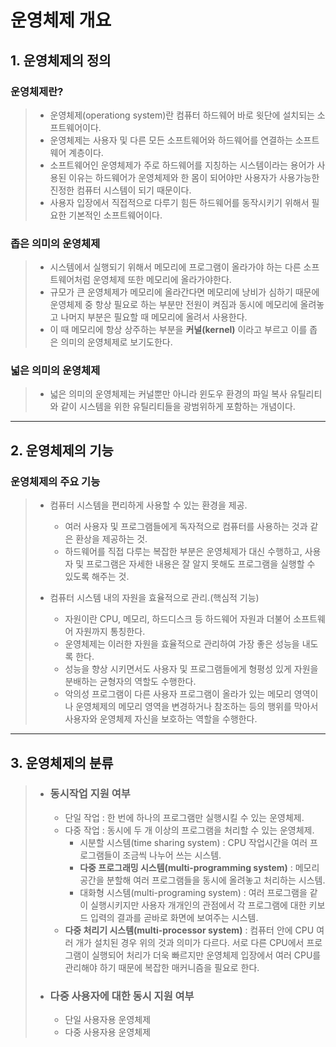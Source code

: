 # 운영체제 개요
## 1. 운영체제의 정의
### 운영체제란?
> - 운영체제(operationg system)란 컴퓨터 하드웨어 바로 윗단에 설치되는 소프트웨어이다. 
> - 운영체제는 사용자 및 다른 모든 소프트웨어와 하드웨어를 연결하는 소프트웨어 계층이다.
> - 소프트웨어인 운영체제가 주로 하드웨어를 지칭하는 시스템이라는 용어가 사용된 이유는 하드웨어가 운영체제와 한 몸이 되어야만 사용자가 사용가능한 진정한 컴퓨터 시스템이 되기 때문이다.
> - 사용자 입장에서 직접적으로 다루기 힘든 하드웨어를 동작시키기 위해서 필요한 기본적인 소프트웨어이다.
### 좁은 의미의 운영체제 
> - 시스템에서 실행되기 위해서 메모리에 프로그램이 올라가야 하는 다른 소프트웨어처럼 운영체제 또한 메모리에 올라가야한다.
> - 규모가 큰 운영체제가 메모리에 올라간다면 메모리에 낭비가 심하기 때문에 운영체제 중 항상 필요로 하는 부분만 전원이 켜짐과 동시에 메모리에 올려놓고 
나머지 부분은 필요할 때 메모리에 올려서 사용한다.
> - 이 때 메모리에 항상 상주하는 부분을 **커널(kernel)** 이라고 부르고 이를 좁은 의미의 운영체제로 보기도한다. 
### 넓은 의미의 운영체제
> - 넓은 의미의 운영체제는 커널뿐만 아니라 윈도우 환경의 파일 복사 유틸리티와 같이 시스템을 위한 유틸리티들을 광범위하게 포함하는 개념이다. 

***

## 2. 운영체제의 기능
### 운영체제의 주요 기능
> - 컴퓨터 시스템을 편리하게 사용할 수 있는 환경을 제공.
>     - 여러 사용자 및 프로그램들에게 독자적으로 컴퓨터를 사용하는 것과 같은 환상을 제공하는 것.
>     - 하드웨어를 직접 다루는 복잡한 부분은 운영체제가 대신 수행하고, 사용자 및 프로그램은 자세한 내용은 잘 알지 못해도 프로그램을 실행할 수 있도록 해주는 것.
>   
> - 컴퓨터 시스템 내의 자원을 효율적으로 관리.(핵심적 기능)
>   - 자원이란 CPU, 메모리, 하드디스크 등 하드웨어 자원과 더불어 소프트웨어 자원까지 통칭한다.
>   - 운영체제는 이러한 자원을 효율적으로 관리하여 가장 좋은 성능을 내도록 한다.
>   - 성능을 향상 시키면서도 사용자 및 프로그램들에게 형평성 있게 자원을 분배하는 균형자의 역할도 수행한다.
>   - 악의성 프로그램이 다른 사용자 프로그램이 올라가 있는 메모리 영역이나 운영체제의 메모리 영역을 변경하거나 참조하는 등의 행위를 막아서 사용자와 운영체제 자신을 보호하는 역할을 수행한다.

***

## 3. 운영체제의 분류
> - ### 동시작업 지원 여부
>     - 단일 작업 : 한 번에 하나의 프로그램만 실행시킬 수 있는 운영체제.
>     - 다중 작업 : 동시에 두 개 이상의 프로그램을 처리할 수 있는 운영체제.
>       - 시분할 시스템(time sharing system) : CPU 작업시간을 여러 프로그램들이 조금씩 나누어 쓰는 시스템.
>       - **다중 프로그래밍 시스템(multi-programming system)** : 메모리 공간을 분할해 여러 프로그램들을 동시에 올려놓고 처리하는 시스템.
>       - 대화형 시스템(multi-programing system) : 여러 프로그램을 같이 실행시키지만 사용자 개개인의 관점에서 각 프로그램에 대한 키보드 입력의 결과를 곧바로 화면에 보여주는 시스템.
>     - **다중 처리기 시스템(multi-processor system)** : 컴퓨터 안에 CPU 여러 개가 설치된 경우 위의 것과 의미가 다르다. 서로 다른 CPU에서 프로그램이 실행되어 처리가 더욱 빠르지만 운영체제 입장에서 여러 CPU를 관리해야 하기 때문에 복잡한 매커니즘을 필요로 한다. 
> - ### 다중 사용자에 대한 동시 지원 여부
>   - 단일 사용자용 운영체제
>   - 다중 사용자용 운영체제
